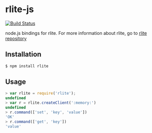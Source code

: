 # rlite-js

[![Build Status](https://travis-ci.org/seppo0010/rlite-js.svg?branch=master)](https://travis-ci.org/seppo0010/rlite-js)

node.js bindings for rlite. For more information about rlite, go to
[rlite repository](https://github.com/seppo0010/rlite)

## Installation

```bash
$ npm install rlite
```

## Usage

```js
> var rlite = require('rlite');
undefined
> var r = rlite.createClient(':memory:')
undefined
> r.command(['set', 'key', 'value'])
'OK'
> r.command(['get', 'key'])
'value'
```
